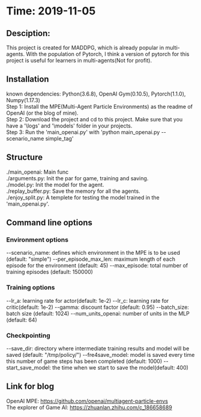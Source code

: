 # Time: 2019-11-05  
## Desciption:  
This project is created for MADDPG, which is already popular in multi-agents. With the population of Pytorch, I think a version of pytorch for this project is useful for learners in multi-agents(Not for profit).   

## Installation
known dependencies: Python(3.6.8), OpenAI Gym(0.10.5), Pytorch(1.1.0), Numpy(1.17.3)    
Step 1: Install the MPE(Multi-Agent Particle Environments) as the readme of OpenAI (or the blog of mine).    
Step 2: Download the project and cd to this project. Make sure that you have a '\logs' and '\models' folder in your projects.    
Step 3: Run the 'main_openai.py' with 'python main_openai.py --scenario_name simple_tag'    

## Structure
./main_openai:		Main func    
./arguments.py: 	Init the par for game, training and saving.    
./model.py: 		Init the model for the agent.    
./replay_buffer.py:	Save the memory for all the agents.    
./enjoy_split.py: 	A templete for testing the model trained in the 'main_openai.py'.    

## Command line options
### Environment options
--scenario_name: defines which environment in the MPE is to be used (default: "simple")
--per_episode_max_len: maximum length of each episode for the environment (default: 45)
--max_episode: total number of training episodes (default: 150000)

### Training options
--lr_a: learning rate for actor(default: 1e-2)
--lr_c: learning rate for critic(default: 1e-2)
--gamma: discount factor (default: 0.95)
--batch_size: batch size (default: 1024)
--num_units_openai: number of units in the MLP (default: 64)

### Checkpointing
--save_dir: directory where intermediate training results and model will be saved (default: "/tmp/policy/")
--fre4save_model: model is saved every time this number of game steps has been completed (default: 1000)
--start_save_model: the time when we start to save the model(default: 400)

## Link for blog
OpenAI MPE: https://github.com/openai/multiagent-particle-envs    
The explorer of Game AI: https://zhuanlan.zhihu.com/c_186658689    
